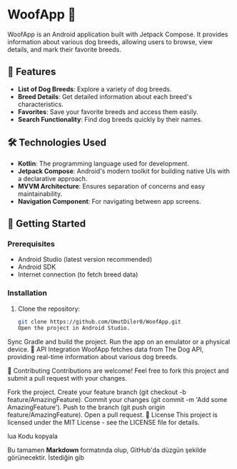 
# WoofApp 🐾

WoofApp is an Android application built with Jetpack Compose. It provides information about various dog breeds, allowing users to browse, view details, and mark their favorite breeds.

## 📱 Features

- **List of Dog Breeds**: Explore a variety of dog breeds.
- **Breed Details**: Get detailed information about each breed's characteristics.
- **Favorites**: Save your favorite breeds and access them easily.
- **Search Functionality**: Find dog breeds quickly by their names.

## 🛠️ Technologies Used

- **Kotlin**: The programming language used for development.
- **Jetpack Compose**: Android's modern toolkit for building native UIs with a declarative approach.
- **MVVM Architecture**: Ensures separation of concerns and easy maintainability.
- **Navigation Component**: For navigating between app screens.

## 🚀 Getting Started

### Prerequisites

- Android Studio (latest version recommended)
- Android SDK
- Internet connection (to fetch breed data)

### Installation

1. Clone the repository:
   ```bash
   git clone https://github.com/UmutDiler0/WoofApp.git
   Open the project in Android Studio.
Sync Gradle and build the project.
Run the app on an emulator or a physical device.
📡 API Integration
WoofApp fetches data from The Dog API, providing real-time information about various dog breeds.

🤝 Contributing
Contributions are welcome! Feel free to fork this project and submit a pull request with your changes.

Fork the project.
Create your feature branch (git checkout -b feature/AmazingFeature).
Commit your changes (git commit -m 'Add some AmazingFeature').
Push to the branch (git push origin feature/AmazingFeature).
Open a pull request.
📄 License
This project is licensed under the MIT License - see the LICENSE file for details.

lua
Kodu kopyala

Bu tamamen **Markdown** formatında olup, GitHub'da düzgün şekilde görünecektir. İstediğin gib
